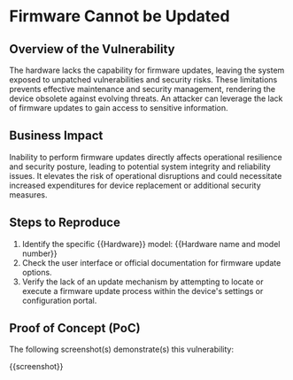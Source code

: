 # Firmware Cannot be Updated

## Overview of the Vulnerability

The hardware lacks the capability for firmware updates, leaving the system exposed to unpatched vulnerabilities and security risks. These limitations prevents effective maintenance and security management, rendering the device obsolete against evolving threats. An attacker can leverage the lack of firmware updates to gain access to sensitive information.

## Business Impact

Inability to perform firmware updates directly affects operational resilience and security posture, leading to potential system integrity and reliability issues. It elevates the risk of operational disruptions and could necessitate increased expenditures for device replacement or additional security measures.

## Steps to Reproduce

1. Identify the specific {{Hardware}} model:
{{Hardware name and model number}}
2. Check the user interface or official documentation for firmware update options.
3. Verify the lack of an update mechanism by attempting to locate or execute a firmware update process within the device's settings or configuration portal.

## Proof of Concept (PoC)

The following screenshot(s) demonstrate(s) this vulnerability:

{{screenshot}}
